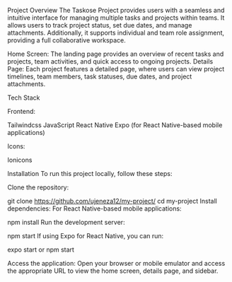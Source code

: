 Project Overview
The Taskose Project provides users with a seamless and intuitive interface for managing multiple tasks and projects within teams. It allows users to track project status, set due dates, and manage attachments. Additionally, it supports individual and team role assignment, providing a full collaborative workspace.

Home Screen: The landing page provides an overview of recent tasks and projects, team activities, and quick access to ongoing projects.
Details Page: Each project features a detailed page, where users can view project timelines, team members, task statuses, due dates, and project attachments.


Tech Stack

Frontend:

Tailwindcss
JavaScript
React Native 
Expo (for React Native-based mobile applications)

Icons:

Ionicons



Installation
To run this project locally, follow these steps:

Clone the repository:

git clone https://github.com/ujeneza12/my-project/
cd my-project
Install dependencies: For React Native-based mobile applications:

npm install
Run the development server:

npm start
If using Expo for React Native, you can run:

expo start or npm start

Access the application: Open your browser or mobile emulator and access the appropriate URL to view the home screen, details page, and sidebar.